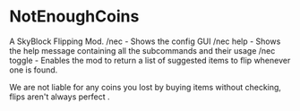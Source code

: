 # NotEnoughCoins
A SkyBlock Flipping Mod.
/nec - Shows the config GUI 
/nec help - Shows the help message containing all the subcommands and their usage 
/nec toggle - Enables the mod to return a list of suggested items to flip whenever one is found. 

We are not liable for any coins you lost by buying items without checking, flips aren't always perfect
.
